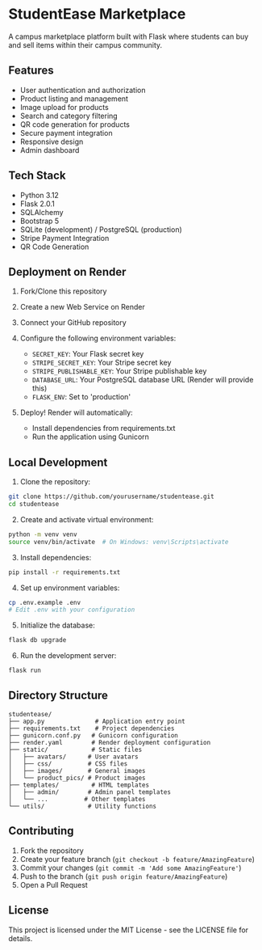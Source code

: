 # StudentEase Marketplace

A campus marketplace platform built with Flask where students can buy and sell items within their campus community.

## Features

- User authentication and authorization
- Product listing and management
- Image upload for products
- Search and category filtering
- QR code generation for products
- Secure payment integration
- Responsive design
- Admin dashboard

## Tech Stack

- Python 3.12
- Flask 2.0.1
- SQLAlchemy
- Bootstrap 5
- SQLite (development) / PostgreSQL (production)
- Stripe Payment Integration
- QR Code Generation

## Deployment on Render

1. Fork/Clone this repository
2. Create a new Web Service on Render
3. Connect your GitHub repository
4. Configure the following environment variables:
   - `SECRET_KEY`: Your Flask secret key
   - `STRIPE_SECRET_KEY`: Your Stripe secret key
   - `STRIPE_PUBLISHABLE_KEY`: Your Stripe publishable key
   - `DATABASE_URL`: Your PostgreSQL database URL (Render will provide this)
   - `FLASK_ENV`: Set to 'production'

5. Deploy! Render will automatically:
   - Install dependencies from requirements.txt
   - Run the application using Gunicorn

## Local Development

1. Clone the repository:
```bash
git clone https://github.com/yourusername/studentease.git
cd studentease
```

2. Create and activate virtual environment:
```bash
python -m venv venv
source venv/bin/activate  # On Windows: venv\Scripts\activate
```

3. Install dependencies:
```bash
pip install -r requirements.txt
```

4. Set up environment variables:
```bash
cp .env.example .env
# Edit .env with your configuration
```

5. Initialize the database:
```bash
flask db upgrade
```

6. Run the development server:
```bash
flask run
```

## Directory Structure

```
studentease/
├── app.py              # Application entry point
├── requirements.txt    # Project dependencies
├── gunicorn.conf.py   # Gunicorn configuration
├── render.yaml        # Render deployment configuration
├── static/            # Static files
│   ├── avatars/      # User avatars
│   ├── css/          # CSS files
│   ├── images/       # General images
│   └── product_pics/ # Product images
├── templates/         # HTML templates
│   ├── admin/        # Admin panel templates
│   └── ...          # Other templates
└── utils/            # Utility functions
```

## Contributing

1. Fork the repository
2. Create your feature branch (`git checkout -b feature/AmazingFeature`)
3. Commit your changes (`git commit -m 'Add some AmazingFeature'`)
4. Push to the branch (`git push origin feature/AmazingFeature`)
5. Open a Pull Request

## License

This project is licensed under the MIT License - see the LICENSE file for details. 